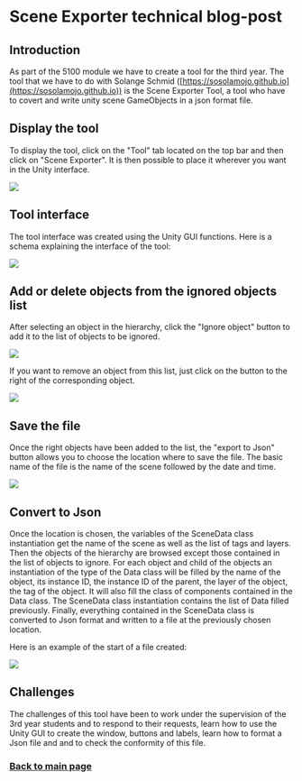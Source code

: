 # Scene Exporter technical blog-post


## Introduction

As part of the 5100 module we have to create a tool for the third year. The tool that we have to do with Solange Schmid ([https://sosolamojo.github.io](https://sosolamojo.github.io)) is the Scene Exporter Tool, a tool who have to covert and write unity scene GameObjects in a json format file.

## Display the tool

To display the tool, click on the "Tool" tab located on the top bar and then click on "Scene Exporter". It is then possible to place it wherever you want in the Unity interface.

![](https://worgaros.github.io/Images/openwin.gif)


## Tool interface

The tool interface was created using the Unity GUI functions.
Here is a schema explaining the interface of the tool:

![](https://worgaros.github.io/Images/tool.PNG)


## Add or delete objects from the ignored objects list

After selecting an object in the hierarchy, click the "Ignore object" button to add it to the list of objects to be ignored.

![](https://worgaros.github.io/Images/ignoreobj.gif)

If you want to remove an object from this list, just click on the button to the right of the corresponding object.

![](https://worgaros.github.io/Images/allowobj.gif)


## Save the file

Once the right objects have been added to the list, the "export to Json" button allows you to choose the location where to save the file. The basic name of the file is the name of the scene followed by the date and time.

![](https://worgaros.github.io/Images/savetojson.gif)


## Convert to Json

Once the location is chosen, the variables of the SceneData class instantiation get the name of the scene as well as the list of tags and layers. Then the objects of the hierarchy are browsed except those contained in the list of objects to ignore. For each object and child of the objects an instantiation of the type of the Data class will be filled by the name of the object, its instance ID, the instance ID of the parent, the layer of the object, the tag of the object. It will also fill the class of components contained in the Data class. The SceneData class instantiation contains the list of Data filled previously.  Finally, everything contained in the SceneData class is converted to Json format and written to a file at the previously chosen location.

Here is an example of the start of a file created:

![](https://worgaros.github.io/Images/json.PNG)


## Challenges

The challenges of this tool have been to work under the supervision of the 3rd year students and to respond to their requests, learn how to use the Unity GUI to create the window, buttons and labels, learn how to format a Json file and and to check the conformity of this file.


### [Back to main page](https://worgaros.github.io/)